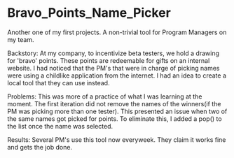 # Bravo_Points_Name_Picker
Another one of my first projects. A non-trivial tool for Program Managers on my team.

Backstory:
At my company, to incentivize beta testers, we hold a drawing for 'bravo' points. These points are redeemable for gifts on an internal website. I had noticed that the PM's that were in charge of picking names were using a childlike application from the internet. I had an idea to create a local tool that they can use instead.


Problems:
This was more of a practice of what I was learning at the moment. The first iteration did not remove the names of the winners(if the PM was picking more than one tester). This presented an issue when two of the same names got picked for points. To eliminate this, I added a pop() to the list once the name was selected. 

Results:
Several PM's use this tool now everyweek. They claim it works fine and gets the job done.

